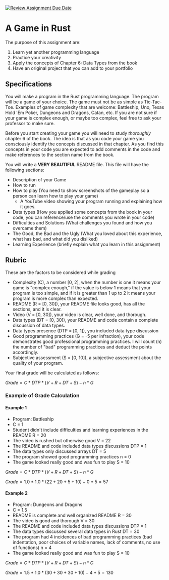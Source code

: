 [![Review Assignment Due Date](https://classroom.github.com/assets/deadline-readme-button-22041afd0340ce965d47ae6ef1cefeee28c7c493a6346c4f15d667ab976d596c.svg)](https://classroom.github.com/a/SHBxUkI4)
# A Game in Rust

The purpose of this assignment are:
1. Learn yet another programming language
2. Practice your creativity
3. Apply the concepts of Chapter 6: Data Types from the book
4. Have an original project that you can add to your portfolio

## Specifications
You will make a program in the Rust programming language. The program will be a game of your choice. The game must not be as simple as Tic-Tac-Toe. Examples of game complexity that are welcome: Battleship, Uno, Texas Hold 'Em Poker, Dungeons and Dragons, Catan, etc. If you are not sure if your game is complex enough, or maybe too complex, feel free to ask your professor to make sure.

Before you start creating your game you will need to study *thoroughly* chapter 6 of the book. The idea is that as you code your game you consciously identify the concepts discussed in that chapter. As you find this concepts in your code you are expected to add comments in the code and make references to the section name from the book.

You will write a **VERY BEAUTIFUL** README file. This file will have the following sections:

* Description of your Game
* How to run
* How to play (You need to show screenshots of the gameplay so a person can learn how to play your game)
  * A YouTube video showing your program running and explaining how it goes.
* Data types (How you applied some concepts from the book in your code, you can reference/use the comments you wrote in your code)
* Difficulties and Solutions (What challenges you found and how you overcame them)
* The Good, the Bad and the Ugly (What you loved about this experience, what has bad, and what did you disliked)
* Learning Experience (briefly explain what you learn in this assignment)

## Rubric
These are the factors to be considered while grading

* Complexity (C), a number [0, 2], when the number is one it means your game is "complex enough," if the value is below 1 means that your program is too simple, and if it is greater than 1 up to 2 it means your program is more complex than expected.
* README (R = [0, 30]), your README file looks good, has all the sections, and it is clear.
* Video (V = [0, 30]), your video is clear, well done, and thorough.
* Data types (DT = [0, 30]), your README and code contain a complete discussion of data types.
* Data types presence (DTP = [0, 1]), you included data type discussion
* Good programming practices (G = -5 per infraction), your code demonstrates good professional programming practices. I will count (n) the number of "bad" programming practices and deduct the points accordingly.
* Subjective assessment (S = [0, 10]), a subjective assessment about the quality of your program.

Your final grade will be calculated as follows:

$Grade=C * DTP * (V+R+DT+S)-n*G$

### Example of Grade Calculation

#### Example 1
* Program: Battleship
* C = 1
* Student didn't include difficulties and learning experiences in the README R = 20
* The video is rushed but otherwise good V = 22
* The README and code included data types discussions DTP = 1
* The data types only discussed arrays DT = 5
* The program showed good programming practices n = 0
* The game looked really good and was fun to play S = 10

$Grade=C * DTP * (V+R+DT+S)-n*G$

$Grade = 1.0 * 1.0 * (22 + 20 + 5 + 10) - 0 * 5 = 57$


#### Example 2
* Program: Dungeons and Dragons
* C = 1.5
* README is complete and well organized README R = 30
* The video is good and thorough V = 30
* The README and code included data types discussions DTP = 1
* The data types discussed several data types in Rust DT = 30
* The program had 4 incidences of bad programming practices (bad indentation, poor choices of variable names, lack of comments, no use of functions) n = 4
* The game looked really good and was fun to play S = 10

$Grade=C * DTP * (V+R+DT+S)-n*G$

$Grade = 1.5 * 1.0 * (30 + 30 + 30 + 10) - 4 * 5 = 130$



